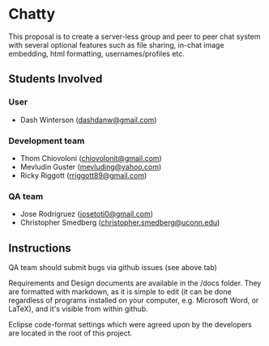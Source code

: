 # Chatty

This proposal is to create a server-less group and peer to peer chat
system with several optional features such as file sharing, in-chat
image embedding, html formatting, usernames/profiles etc.

## Students Involved

### User

* Dash Winterson (<dashdanw@gmail.com>)

### Development team

* Thom Chiovoloni (<chiovolonit@gmail.com>)
* Mevludin Guster (<mevluding@yahoo.com>)
* Ricky Riggott (<rriggott89@gmail.com>)

### QA team

* Jose Rodrigruez (<josetoti0@gmail.com>)
* Christopher Smedberg (<christopher.smedberg@uconn.edu>)

## Instructions

QA team should submit bugs via github issues (see above tab)

Requirements and Design documents are available in the /docs folder.  They are
formatted with markdown, as it is simple to edit (it can be done regardless of 
programs installed on your computer, e.g. Microsoft Word, or LaTeX), and it's
visible from within github.

Eclipse code-format settings which were agreed upon by the developers are 
located in the root of this project.
